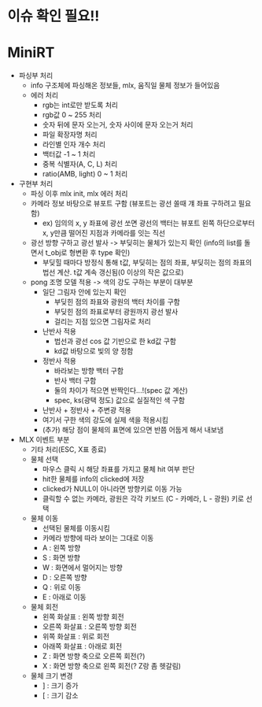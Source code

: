 # **이슈 확인 필요!!**
# MiniRT
- 파싱부 처리
    - info 구조체에 파싱해온 정보들, mlx, 움직일 물체 정보가 들어있음
    - 에러 처리
        - rgb는 int로만 받도록 처리
        - rgb값 0 ~ 255 처리
        - 숫자 뒤에 문자 오는거, 숫자 사이에 문자 오는거 처리
        - 파일 확장자명 처리
        - 라인별 인자 개수 처리
        - 백터값 -1 ~ 1 처리
        - 중복 식별자(A, C, L) 처리
        - ratio(AMB, light) 0 ~ 1 처리
- 구현부 처리
    - 파싱 이후 mlx init, mlx 에러 처리
    - 카메라 정보 바탕으로 뷰포트 구함 (뷰포트는 광선 쏠때 걔 좌표 구하려고 필요함)
        - ex) 임의의 x, y 좌표에 광선 쏘면 광선의 백터는 뷰포트 왼쪽 하단으로부터 x, y만큼 떨어진 지점과 카메라를 잇는 직선
    - 광선 방향 구하고 광선 발사 -> 부딪히는 물체가 있는지 확인 (info의 list를 돌면서 t_obj로 형변환 후 type 확인)
        - 부딪힐 때마다 방정식 통해 t값, 부딪히는 점의 좌표, 부딪히는 점의 좌표의 법선 계산. t값 계속 갱신됨(0 이상의 작은 값으로)
    - pong 조명 모델 적용 -> 색의 강도 구하는 부분이 대부분
        - 일단 그림자 안에 있는지 확인
            - 부딪힌 점의 좌표와 광원의 백터 차이를 구함
            - 부딪힌 점의 좌표로부터 광원까지 광선 발사
            - 걸리는 지점 있으면 그림자로 처리
        - 난반사 적용
            - 법선과 광선 cos 값 기반으로 한 kd값 구함
            - kd값 바탕으로 빛의 양 정함
        - 정반사 적용
            - 바라보는 방향 백터 구함
            - 반사 백터 구함
            - 둘의 차이가 적으면 반짝인다...!(spec 값 계산)
            - spec, ks(광택 정도) 값으로 실질적인 색 구함
        - 난반사 + 정반사 + 주변광 적용
        - 여기서 구한 색의 강도에 실제 색을 적용시킴
        - (추가) 해당 점이 물체의 표면에 있으면 반쯤 어둡게 해서 내보냄
- MLX 이벤트 부분 
    - 기타 처리(ESC, X표 종료)
    - 물체 선택
        - 마우스 클릭 시 해당 좌표를 가지고 물체 hit 여부 판단
        - hit한 물체를 info의 clicked에 저장
        - clicked가 NULL이 아니라면 방향키로 이동 가능
        - 클릭할 수 없는 카메라, 광원은 각각 키보드 (C - 카메라, L - 광원) 키로 선택
    - 물체 이동
        - 선택된 물체를 이동시킴
        - 카메라 방향에 따라 보이는 그대로 이동
        - A : 왼쪽 방향
        - S : 화면 방향
        - W : 화면에서 멀어지는 방향
        - D : 오른쪽 방향
        - Q : 위로 이동
        - E : 아래로 이동
    - 물체 회전
        - 왼쪽 화살표 : 왼쪽 방향 회전
        - 오른쪽 화살표 : 오른쪽 방향 회전
        - 위쪽 화살표 : 위로 회전
        - 아래쪽 화살표 : 아래로 회전
        - Z : 화면 방향 축으로 오른쪽 회전(?)
        - X : 화면 방향 축으로 왼쪽 회전(? Z랑 좀 헷갈림)
    - 물체 크기 변경
        - ] : 크기 증가
        - [ : 크기 감소
